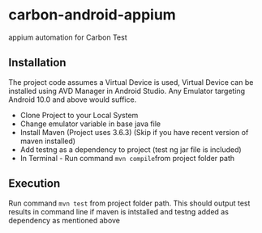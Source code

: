 # carbon-android-appium
appium automation for Carbon Test

## Installation
The project code assumes a Virtual Device is used, Virtual Device can be installed using
AVD Manager in Android Studio. Any Emulator targeting Android 10.0 and above would
suffice.

- Clone Project to your Local System
- Change emulator variable in base java file
- Install Maven (Project uses 3.6.3) (Skip if you have recent version of maven installed)
- Add testng as a dependency to project (test ng jar file is included)
- In Terminal - Run command `mvn compile`from project folder path

## Execution
Run command `mvn test` from project folder path. This should output test results in command line
if maven is intstalled and testng added as dependency as mentioned above
